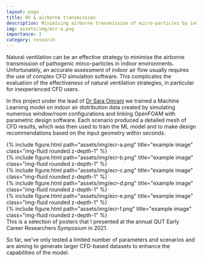 ```yaml
---
layout: page
title: NV & airborne transmission
description: Minimising airborne transmission of micro-particles by indoor air distribution control.
img: assets/img/ecr-a.png
importance: 2
category: research
---
```


Natural ventilation can be an effective strategy to minimise the airborne transmission of pathogenic mirco-particles in indoor environments. Unfortunately, an accurate assessment of indoor air flow usually requires the use of complex CFD simulation software. This complicates the evaluation of the effectiveness of natural ventilation strategies, in particular for inexperienced CFD users.

In this project under the lead of [Dr Sara Omrani](https://www.qut.edu.au/about/our-people/academic-profiles/s.omrani) we trained a Machine Learning model on indoor air distribution data created by simulating numerous window/room configurations and linking OpenFOAM with parametric design software. Each scenario produced a detailed mesh of CFD results, which was then used to train the ML model and to make design recommendations based on the input geometry within seconds.

<div class="row">
    <div class="col-sm mt-3 mt-md-0">
        {% include figure.html path="assets/img/ecr-a.png" title="example image" class="img-fluid rounded z-depth-1" %}
    </div>
    <div class="col-sm mt-3 mt-md-0">
        {% include figure.html path="assets/img/ecr-b.png" title="example image" class="img-fluid rounded z-depth-1" %}
    </div>
    <div class="col-sm mt-3 mt-md-0">
        {% include figure.html path="assets/img/ecr-c.png" title="example image" class="img-fluid rounded z-depth-1" %}
    </div>
</div>
<div class="row">
    <div class="col-sm mt-3 mt-md-0">
        {% include figure.html path="assets/img/ecr-d.png" title="example image" class="img-fluid rounded z-depth-1" %}
    </div>
    <div class="col-sm mt-3 mt-md-0">
        {% include figure.html path="assets/img/ecr-e.png" title="example image" class="img-fluid rounded z-depth-1" %}
    </div>
    <div class="col-sm mt-3 mt-md-0">
        {% include figure.html path="assets/img/ecr-f.png" title="example image" class="img-fluid rounded z-depth-1" %}
    </div>
</div>
<div class="caption">
    This is a selection of posters that I presented at the annual QUT Early Career Researchers Symposium in 2021.
</div>

So far, we've only tested a limited number of parameters and scenarios and are aiming to generate larger CFD-based datasets to enhance the capabilities of the model.
